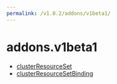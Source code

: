 ```yaml
---
permalink: /v1.0.2/addons/v1beta1/
---
```


# addons.v1beta1



* [clusterResourceSet](clusterResourceSet.md)
* [clusterResourceSetBinding](clusterResourceSetBinding.md)